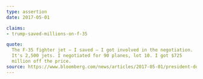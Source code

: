 ```yaml
---
type: assertion
date: 2017-05-01

claims:
- trump-saved-millions-on-f-35

quote:
  The F-35 fighter jet — I saved — I got involved in the negotiation.
  It's 2,500 jets. I negotiated for 90 planes, lot 10. I got $725
  million off the price.
source: https://www.bloomberg.com/news/articles/2017-05-01/president-donald-trump-interviewed-by-bloomberg-news-transcript
---
```

